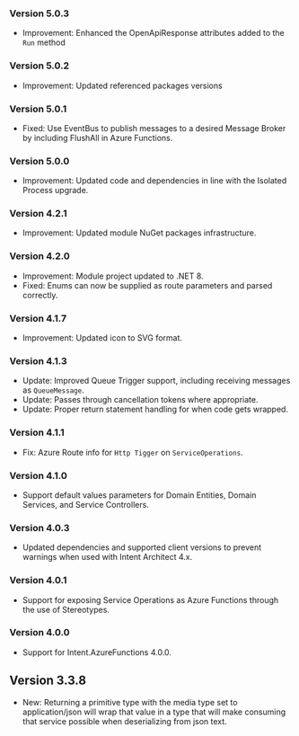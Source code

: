 ### Version 5.0.3

- Improvement: Enhanced the OpenApiResponse attributes added to the `Run` method

### Version 5.0.2

- Improvement: Updated referenced packages versions

### Version 5.0.1

- Fixed: Use EventBus to publish messages to a desired Message Broker by including FlushAll in Azure Functions.

### Version 5.0.0

- Improvement: Updated code and dependencies in line with the Isolated Process upgrade.

### Version 4.2.1

- Improvement: Updated module NuGet packages infrastructure.

### Version 4.2.0

- Improvement: Module project updated to .NET 8.
- Fixed: Enums can now be supplied as route parameters and parsed correctly.

### Version 4.1.7

- Improvement: Updated icon to SVG format.

### Version 4.1.3

- Update: Improved Queue Trigger support, including receiving messages as `QueueMessage`.
- Update: Passes through cancellation tokens where appropriate.
- Update: Proper return statement handling for when code gets wrapped.

### Version 4.1.1

- Fix: Azure Route info for `Http Tigger` on `ServiceOperations`.

### Version 4.1.0

- Support default values parameters for Domain Entities, Domain Services, and Service Controllers.

### Version 4.0.3

- Updated dependencies and supported client versions to prevent warnings when used with Intent Architect 4.x.

### Version 4.0.1

- Support for exposing Service Operations as Azure Functions through the use of Stereotypes.

### Version 4.0.0

- Support for Intent.AzureFunctions 4.0.0.

## Version 3.3.8

- New: Returning a primitive type with the media type set to application/json will wrap that value in a type that will make consuming that service possible when deserializing from json text.
